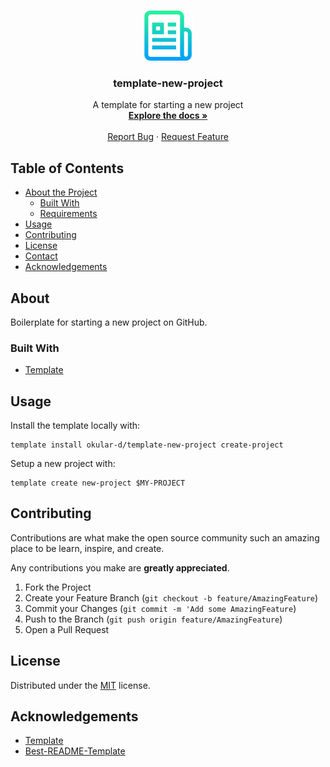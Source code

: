 <!-- PROJECT LOGO -->
<br />
<p align="center">
  <a href="https://github.com/okular-d/template-new-project">
    <img src="docs/_static/logo.png" alt="Logo" width="80" height="80">
  </a>

  <h3 align="center">template-new-project</h3>

  <p align="center">
    A template for starting a new project
    <br />
    <a href="https://github.com/okular-d/template-new-project"><strong>Explore the docs »</strong></a>
    <br />
    <br />
    <a href="https://github.com/okular-d/template-new-project/issues">Report Bug</a>
    ·
    <a href="https://github.com/okular-d/template-new-project/issues">Request Feature</a>
  </p>
</p>

<!-- TABLE OF CONTENTS -->
## Table of Contents

- [About the Project](#about)
  - [Built With](#built-with)
  - [Requirements](#requirements)
- [Usage](#usage)
- [Contributing](#contributing)
- [License](#license)
- [Contact](#contact)
- [Acknowledgements](#acknowledgements)



<!-- ABOUT THE PROJECT -->
## About

Boilerplate for starting a new project on GitHub.

### Built With

- [Template](https://github.com/fabiospampinato/template)


<!-- USAGE EXAMPLES -->
## Usage

Install the template locally with:

```shell
template install okular-d/template-new-project create-project
```

Setup a new project with:

```shell
template create new-project $MY-PROJECT
```

<!-- CONTRIBUTING -->
## Contributing

Contributions are what make the open source community such an amazing place to be learn, inspire, and create.

Any contributions you make are **greatly appreciated**.

1. Fork the Project
2. Create your Feature Branch (`git checkout -b feature/AmazingFeature`)
3. Commit your Changes (`git commit -m 'Add some AmazingFeature`)
4. Push to the Branch (`git push origin feature/AmazingFeature`)
5. Open a Pull Request

<!-- LICENSE -->
## License

Distributed under the [MIT](https://choosealicense.com/licenses/mit) license.

<!-- ACKNOWLEDGEMENTS -->
## Acknowledgements

- [Template](https://github.com/fabiospampinato/template)
- [Best-README-Template](https://github.com/testthedocs/Best-README-Template)
